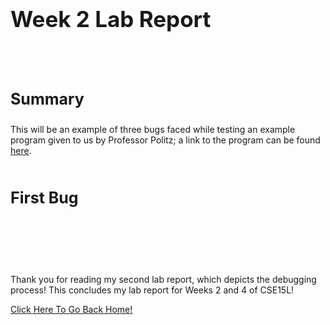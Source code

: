 <h1 style="font-size:35px;">Week 2 Lab Report</h1>
<br>
<br>
<h3 style="font-size:25px;">Summary</h3>
This will be an example of three bugs faced while testing an example program given to us by Professor Politz; a link to the program can be found <a href="https://github.com/ucsd-cse15l-w22/markdown-parse">here</a>.

<br>
<br>

<h3 style="font-size:25px;">First Bug</h3>



<br>
<br>
<br>
<br>

Thank you for reading my second lab report, which depicts the debugging process! This concludes my lab report for Weeks 2 and 4 of CSE15L! 

<a href="https://lasteternity.github.io/cse15l-lab-reports/">Click Here To Go Back Home!</a>
